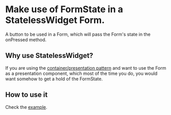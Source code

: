 # Make use of FormState in a StatelessWidget Form.

A button to be used in a Form, which will pass the Form's state in the onPressed method.

## Why use StatelessWidget?

If you are using the [container/presentation pattern](https://efthymis.com/smart-dumb-components-in-flutter/) 
and want to use the Form as a presentation component, which most of the time you do, you would want 
somehow to get a hold of the FormState.

## How to use it

Check the [example]().
